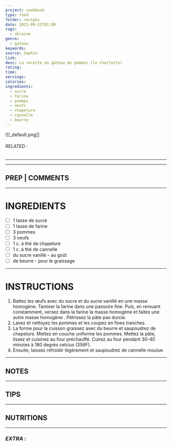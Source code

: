 ```yaml
---
project: cookbook
type: food
folder: recipes
date: 2023-09-21T01:09
tags:
  - ukraine
genre:
  - gateau
keywords: 
source: Sophie
link: 
desc: La recette du gâteau de pommes (la charlotte)
rating: 
time: 
servings: 
calories: 
ingredients:
  - sucre
  - farine
  - pommes
  - oeufs
  - chapelure
  - cannelle
  - beurre
---
```


![[_default.png]]
###### *RELATED* : 
---


---
## PREP | COMMENTS



---
# INGREDIENTS

- [ ] 1 tasse de sucre
- [ ] 1 tasse de farine
- [ ] 3 pommes
- [ ] 3 oeufs
- [ ] 1 c. à thé de chapelure
- [ ] 1 c. à thé de cannelle
- [ ] du sucre vanillé - au goût
- [ ] de beurre - pour le graissage

---
# INSTRUCTIONS

1. Battez les œufs avec du sucre et du sucre vanillé en une masse homogène. Tamiser la farine dans une passoire fine. Puis, en remuant constamment, versez dans la farine la masse homogène et faites une autre masse homogène . Pétrissez la pâte pas durcie.
2. Lavez et nettoyez les pommes et les coupez en fines tranches.
3. La forme pour la cuisson graissez avec du beurre et saupoudrez de chapelure. Mettez en couche uniforme les pommes. Mettez la pâte, lissez et cuisinez au four préchauffé. Cuirez au four pendant 30-40 minutes à 180 degrés celcius (356F).
4. Ensuite, laissez refroidir légèrement et saupoudrez de cannelle moulue.

---
## NOTES



---
## TIPS



---
## NUTRITIONS



---
### *EXTRA* :



